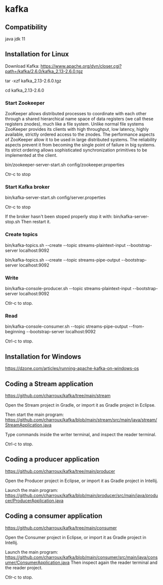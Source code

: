 # kafka

## Compatibility

java jdk 11

## Installation for Linux

Download Kafka: https://www.apache.org/dyn/closer.cgi?path=/kafka/2.6.0/kafka_2.13-2.6.0.tgz

tar -xzf kafka_2.13-2.6.0.tgz

cd kafka_2.13-2.6.0

### Start Zookeeper
ZooKeeper allows distributed processes to coordinate with each other through a shared hierarchical name space of data registers (we call these registers znodes), much like a file system. Unlike normal file systems ZooKeeper provides its clients with high throughput, low latency, highly available, strictly ordered access to the znodes. The performance aspects of ZooKeeper allow it to be used in large distributed systems. The reliability aspects prevent it from becoming the single point of failure in big systems. Its strict ordering allows sophisticated synchronization primitives to be implemented at the client.

bin/zookeeper-server-start.sh config/zookeeper.properties

Ctr-c to stop

### Start Kafka broker
bin/kafka-server-start.sh config/server.properties

Ctr-c to stop

If the broker hasn't been stoped properly stop it with: 
bin/kafka-server-stop.sh
Then restart it.

### Create topics
bin/kafka-topics.sh --create --topic streams-plaintext-input --bootstrap-server localhost:9092

bin/kafka-topics.sh --create --topic streams-pipe-output --bootstrap-server localhost:9092
 
### Write 
bin/kafka-console-producer.sh --topic streams-plaintext-input --bootstrap-server localhost:9092

Ctlr-c to stop.

### Read
bin/kafka-console-consumer.sh --topic streams-pipe-output --from-beginning --bootstrap-server localhost:9092

Ctrl-c to stop.

## Installation for Windows

https://dzone.com/articles/running-apache-kafka-on-windows-os

## Coding a Stream application
https://github.com/charroux/kafka/tree/main/stream

Open the Stream project in Gradle,
or import it as Gradle project in Eclipse.

Then start the main program: https://github.com/charroux/kafka/blob/main/stream/src/main/java/stream/StreamApplication.java

Type commands inside the writer terminal, and inspect the reader terminal. 

Ctrl-c to stop.

## Coding a producer application
https://github.com/charroux/kafka/tree/main/producer

Open the Producer project in Eclipse,
or import it as Gradle project in Intellij.

Launch the main program: https://github.com/charroux/kafka/blob/main/producer/src/main/java/producer/ProducerApplication.java

## Coding a consumer application
https://github.com/charroux/kafka/tree/main/consumer

Open the Consumer project in Eclipse,
or import it as Gradle project in Intellij.

Launch the main program: https://github.com/charroux/kafka/blob/main/consumer/src/main/java/consumer/ConsumerApplication.java
Then inspect again the reader terminal and the reader project.

Ctlr-c to stop.

